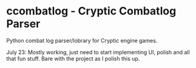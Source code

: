 ccombatlog - Cryptic Combatlog Parser
==========

Python combat log parser/lobrary for Cryptic engine games.

July 23: Mostly working, just need to start implementing UI, polish and all that fun stuff. Bare with the project as I polish this up.